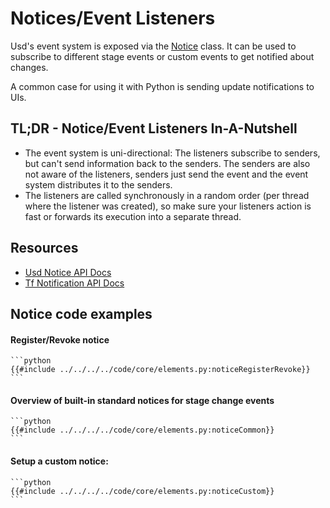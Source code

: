 # Notices/Event Listeners
Usd's event system is exposed via the [Notice](https://openusd.org/dev/api/group__group__tf___notification.html) class. It can be used to subscribe to different stage events or custom events to get notified about changes. 

A common case for using it with Python is sending update notifications to UIs.

## TL;DR - Notice/Event Listeners In-A-Nutshell
- The event system is uni-directional: The listeners subscribe to senders, but can't send information back to the senders. The senders are also not aware of the listeners, senders just send the event and the event system distributes it to the senders.
- The listeners are called synchronously in a random order (per thread where the listener was created), so make sure your listeners action is fast or forwards its execution into a separate thread. 

## Resources
- [Usd Notice API Docs](https://openusd.org/dev/api/class_usd_notice.html)
- [Tf Notification API Docs](https://openusd.org/dev/api/group__group__tf___notification.html)

## Notice code examples

#### Register/Revoke notice
~~~admonish info title=""
```python
{{#include ../../../../code/core/elements.py:noticeRegisterRevoke}}
```
~~~

#### Overview of built-in standard notices for stage change events
~~~admonish info title=""
```python
{{#include ../../../../code/core/elements.py:noticeCommon}}
```
~~~

#### Setup a custom notice:
~~~admonish info title=""
```python
{{#include ../../../../code/core/elements.py:noticeCustom}}
```
~~~
